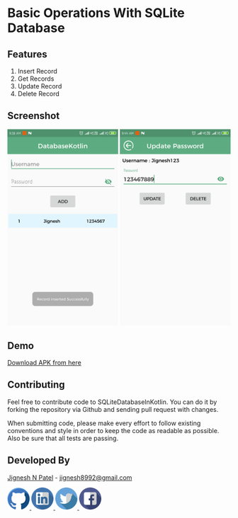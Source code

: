 # Basic Operations With SQLite Database

## Features
  1. Insert Record
  2. Get Records
  3. Update Record
  4. Delete Record
  
## Screenshot
<img src="https://github.com/jignesh8992/SQLiteDatabaseInKotlin/blob/master/screenshot/Screenshot_Insert.png" width="250"/> <img src="https://github.com/jignesh8992/SQLiteDatabaseInKotlin/blob/master/screenshot/Screenshot_Update.png" width="250"/>
 
## Demo
[Download APK from here](https://github.com/jignesh8992/SQLiteDatabaseInKotlin/raw/master/screenshot/SQLiteDatabaseInKotlin.apk)
 
## Contributing
Feel free to contribute code to SQLiteDatabaseInKotlin. You can do it by forking the repository via Github and sending pull request with changes.

When submitting code, please make every effort to follow existing conventions and style in order to keep the code as readable as possible. Also be sure that all tests are passing.

## Developed By
[Jignesh N Patel](https://github.com/jignesh8992) - [jignesh8992@gmail.com](https://mail.google.com/mail/u/0/?view=cm&fs=1&to=jignesh8992@gmail.com&su=https://github.com/jignesh8992/Battery-Information&body=&bcc=jignesh8992@gmail.com&tf=1)

  <a href="https://github.com/jignesh8992" rel="nofollow">
  <img alt="Follow me on Google+" 
       height="50" width="50" 
       src="https://github.com/jignesh8992/Battery-Information/blob/master/social/github.png" 
       style="max-width:100%;">
  </a>
  
  <a href="https://www.linkedin.com/in/jignesh8992/" rel="nofollow">
  <img alt="Follow me on LinkedIn" 
       height="50" width="50" 
       src="https://github.com/jignesh8992/Battery-Information/blob/master/social/linkedin.png" 
       style="max-width:100%;">
  </a>
  
  <a href="https://twitter.com/jignesh8992" rel="nofollow">
  <img alt="Follow me on Facebook" 
       height="50" width="50"
       src="https://github.com/jignesh8992/Battery-Information/blob/master/social/twitter.png" 
       style="max-width:100%;">
  </a>
  
  <a href="https://www.facebook.com/jignesh8992" rel="nofollow">
  <img alt="Follow me on Facebook" 
       height="50" width="50" 
       src="https://github.com/jignesh8992/Battery-Information/blob/master/social/facebook.png" 
       style="max-width:100%;">
  </a>
